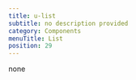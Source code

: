 ```yaml
---
title: u-list
subtitle: no description provided
category: Components
menuTitle: List
position: 29
---
```


<badge> none </badge>

























